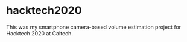 # hacktech2020
This was my smartphone camera-based volume estimation project for Hacktech 2020 at Caltech.
